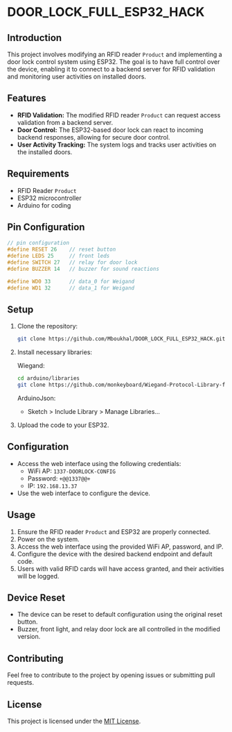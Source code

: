 # DOOR_LOCK_FULL_ESP32_HACK

## Introduction

This project involves modifying an RFID reader `Product` and implementing a door lock control system using ESP32. The goal is to have full control over the device, enabling it to connect to a backend server for RFID validation and monitoring user activities on installed doors.

## Features

- **RFID Validation:** The modified RFID reader `Product` can request access validation from a backend server.
- **Door Control:** The ESP32-based door lock can react to incoming backend responses, allowing for secure door control.
- **User Activity Tracking:** The system logs and tracks user activities on the installed doors.

## Requirements

- RFID Reader `Product`
- ESP32 microcontroller
- Arduino for coding

## Pin Configuration

```cpp
// pin configuration
#define RESET 26	// reset button
#define LEDS 25		// front leds
#define SWITCH 27	// relay for door lock
#define BUZZER 14	// buzzer for sound reactions

#define WD0 33		// data_0 for Weigand
#define WD1 32		// data_1 for Weigand
```

## Setup

1. Clone the repository:

   ```bash
   git clone https://github.com/Mboukhal/DOOR_LOCK_FULL_ESP32_HACK.git
   ```

2. Install necessary libraries:

	Wiegand:
	```bash
	cd arduino/libraries
	git clone https://github.com/monkeyboard/Wiegand-Protocol-Library-for-Arduino.git Wiegand
	```

	ArduinoJson:
	- Sketch > Include Library > Manage Libraries...

3. Upload the code to your ESP32.

## Configuration

- Access the web interface using the following credentials:
  - WiFi AP: `1337-DOORLOCK-CONFIG`
  - Password: `+@@1337@@+`
  - IP: `192.168.13.37`
- Use the web interface to configure the device.

## Usage

1. Ensure the RFID reader `Product` and ESP32 are properly connected.
2. Power on the system.
3. Access the web interface using the provided WiFi AP, password, and IP.
4. Configure the device with the desired backend endpoint and default code.
5. Users with valid RFID cards will have access granted, and their activities will be logged.

## Device Reset

- The device can be reset to default configuration using the original reset button.
- Buzzer, front light, and relay door lock are all controlled in the modified version.

## Contributing

Feel free to contribute to the project by opening issues or submitting pull requests.

## License

This project is licensed under the [MIT License](LICENSE).
